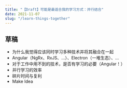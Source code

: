 ```yaml
---
title: "【Draft】可能是最适合我的学习方式：并行结合"
date: 2021-11-07
slug: "/learn-things-together"
---
```


## 草稿

- 为什么我觉得应该同时学习多种技术并将其融合在一起
- Angular（NgRx、RxJS、...）、Electron（一堆生态）、...
- 对于工作中用不到的技术，是否有学习的必要（Angular！）
- 并行学习的效率
- 碎片时间与复利
- Make Idea
